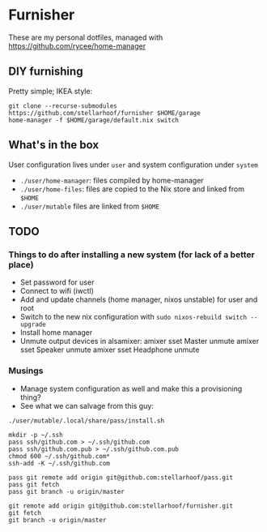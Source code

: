 # Furnisher

These are my personal dotfiles, managed with https://github.com/rycee/home-manager

## DIY furnishing

Pretty simple; IKEA style:

```
git clone --recurse-submodules https://github.com/stellarhoof/furnisher $HOME/garage
home-manager -f $HOME/garage/default.nix switch
```

## What's in the box

User configuration lives under `user` and system configuration under `system`
- `./user/home-manager`: files compiled by home-manager
- `./user/home-files`: files are copied to the Nix store and linked from `$HOME`
- `./user/mutable` files are linked from `$HOME`

## TODO

### Things to do after installing a new system (for lack of a better place)

- Set password for user
- Connect to wifi (iwctl)
- Add and update channels (home manager, nixos unstable) for user and root
- Switch to the new nix configuration with `sudo nixos-rebuild switch --upgrade`
- Install home manager
- Unmute output devices in alsamixer:
    amixer sset Master unmute
    amixer sset Speaker unmute
    amixer sset Headphone unmute

### Musings

- Manage system configuration as well and make this a provisioning thing?
- See what we can salvage from this guy:

```
./user/mutable/.local/share/pass/install.sh

mkdir -p ~/.ssh
pass ssh/github.com > ~/.ssh/github.com
pass ssh/github.com.pub > ~/.ssh/github.com.pub
chmod 600 ~/.ssh/github.com*
ssh-add -K ~/.ssh/github.com

pass git remote add origin git@github.com:stellarhoof/pass.git
pass git fetch
pass git branch -u origin/master

git remote add origin git@github.com:stellarhoof/furnisher.git
git fetch
git branch -u origin/master
```
